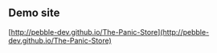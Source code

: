 ## Demo site 

[http://pebble-dev.github.io/The-Panic-Store](http://pebble-dev.github.io/The-Panic-Store)
